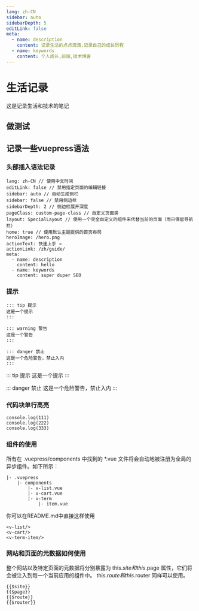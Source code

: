 ```yaml
---
lang: zh-CN
sidebar: auto
sidebarDepth: 5
editLink: false
meta:
  - name: description
    content: 记录生活的点点滴滴,记录自己的成长历程
  - name: keywords
    content: 个人成长,前端,技术博客
---
```

<vList />

# 生活记录
这是记录生活和技术的笔记

## 做测试


## 记录一些vuepress语法
### 头部插入语法记录
```
lang: zh-CN // 使用中文时间
editLink: false // 禁用指定页面的编辑链接
sidebar: auto // 自动生成侧栏
sidebar: false // 禁用侧边栏
sidebarDepth: 2 // 侧边栏展开深度
pageClass: custom-page-class // 自定义页面类
layout: SpecialLayout // 使用一个完全自定义的组件来代替当前的页面（而只保留导航栏）
home: true // 使用默认主题提供的首页布局
heroImage: /hero.png
actionText: 快速上手 →
actionLink: /zh/guide/
meta:
  - name: description
    content: hello
  - name: keywords
    content: super duper SEO
```

### 提示
```
::: tip 提示
这是一个提示
:::

::: warning 警告
这是一个警告
:::

::: danger 禁止
这是一个危险警告，禁止入内
:::
```
::: tip 提示
这是一个提示
:::

::: danger 禁止
这是一个危险警告，禁止入内
:::



### 代码块单行高亮
```javascript{2}
console.log(111)
console.log(222)
console.log(333)
```

### 组件的使用
所有在 .vuepress/components 中找到的 *.vue 文件将会自动地被注册为全局的异步组件。如下所示：
```
|- .vuepress
    |- components
        |- v-list.vue
        |- v-cart.vue
        |- v-term
            |- item.vue
```

你可以在README.md中直接这样使用
```
<v-list/>
<v-cart/>
<v-term-item/>
```

### 网站和页面的元数据如何使用
整个网站以及特定页面的元数据将分别暴露为 this.$site 和 this.$page 属性，它们将会被注入到每一个当前应用的组件中。 this.$route 和 this.$router 同样可以使用。
```
{{$site}}
{{$page}}
{{$route}}
{{$router}}
```

